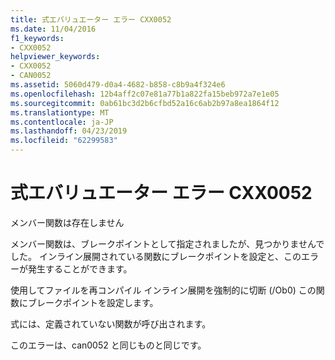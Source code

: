 ```yaml
---
title: 式エバリュエーター エラー CXX0052
ms.date: 11/04/2016
f1_keywords:
- CXX0052
helpviewer_keywords:
- CXX0052
- CAN0052
ms.assetid: 5060d479-d0a4-4682-b858-c8b9a4f324e6
ms.openlocfilehash: 12b4aff2c07e81a77b1a822fa15beb972a7e1e05
ms.sourcegitcommit: 0ab61bc3d2b6cfbd52a16c6ab2b97a8ea1864f12
ms.translationtype: MT
ms.contentlocale: ja-JP
ms.lasthandoff: 04/23/2019
ms.locfileid: "62299583"
---
```

# <a name="expression-evaluator-error-cxx0052"></a>式エバリュエーター エラー CXX0052

メンバー関数は存在しません

メンバー関数は、ブレークポイントとして指定されましたが、見つかりませんでした。 インライン展開されている関数にブレークポイントを設定と、このエラーが発生することができます。

使用してファイルを再コンパイル インライン展開を強制的に切断 (/Ob0) この関数にブレークポイントを設定します。

式には、定義されていない関数が呼び出されます。

このエラーは、can0052 と同じものと同じです。
